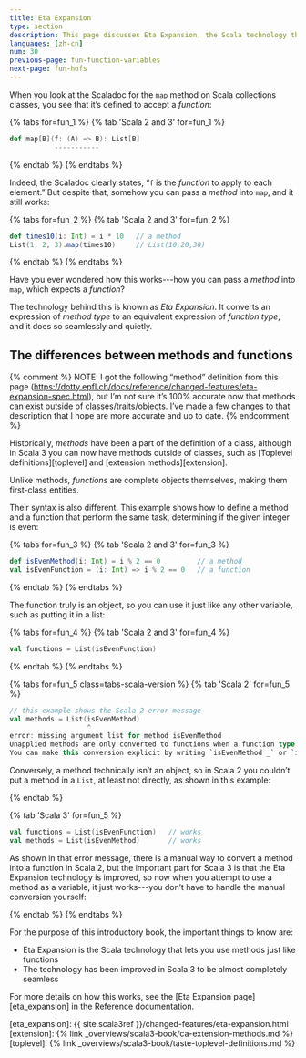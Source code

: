 ```yaml
---
title: Eta Expansion
type: section
description: This page discusses Eta Expansion, the Scala technology that automatically and transparently converts methods into functions.
languages: [zh-cn]
num: 30
previous-page: fun-function-variables
next-page: fun-hofs
---
```



When you look at the Scaladoc for the `map` method on Scala collections classes, you see that it’s defined to accept a _function_:

{% tabs for=fun_1 %}
{% tab 'Scala 2 and 3' for=fun_1 %}

```scala
def map[B](f: (A) => B): List[B]
           -----------
```

{% endtab %}
{% endtabs %}

Indeed, the Scaladoc clearly states, “`f` is the _function_ to apply to each element.”
But despite that, somehow you can pass a _method_ into `map`, and it still works:

{% tabs for=fun_2 %}
{% tab 'Scala 2 and 3' for=fun_2 %}

```scala
def times10(i: Int) = i * 10   // a method
List(1, 2, 3).map(times10)     // List(10,20,30)
```

{% endtab %}
{% endtabs %}

Have you ever wondered how this works---how you can pass a _method_ into `map`, which expects a _function_?

The technology behind this is known as _Eta Expansion_.
It converts an expression of _method type_ to an equivalent expression of _function type_, and it does so seamlessly and quietly.

## The differences between methods and functions

{% comment %}
NOTE: I got the following “method” definition from this page (https://dotty.epfl.ch/docs/reference/changed-features/eta-expansion-spec.html), but I’m not sure it’s 100% accurate now that methods can exist outside of classes/traits/objects.
I’ve made a few changes to that description that I hope are more accurate and up to date.
{% endcomment %}

Historically, _methods_ have been a part of the definition of a class, although in Scala 3 you can now have methods outside of classes, such as [Toplevel definitions][toplevel] and [extension methods][extension].

Unlike methods, _functions_ are complete objects themselves, making them first-class entities.

Their syntax is also different.
This example shows how to define a method and a function that perform the same task, determining if the given integer is even:

{% tabs for=fun_3 %}
{% tab 'Scala 2 and 3' for=fun_3 %}

```scala
def isEvenMethod(i: Int) = i % 2 == 0         // a method
val isEvenFunction = (i: Int) => i % 2 == 0   // a function
```

{% endtab %}
{% endtabs %}

The function truly is an object, so you can use it just like any other variable, such as putting it in a list:

{% tabs for=fun_4 %}
{% tab 'Scala 2 and 3' for=fun_4 %}

```scala
val functions = List(isEvenFunction)
```

{% endtab %}
{% endtabs %}

{% tabs for=fun_5 class=tabs-scala-version %}
{% tab 'Scala 2' for=fun_5 %}

```scala
// this example shows the Scala 2 error message
val methods = List(isEvenMethod)
                   ^
error: missing argument list for method isEvenMethod
Unapplied methods are only converted to functions when a function type is expected.
You can make this conversion explicit by writing `isEvenMethod _` or `isEvenMethod(_)` instead of `isEvenMethod`.
```

Conversely, a method technically isn’t an object, so in Scala 2 you couldn’t put a method in a `List`, at least not directly, as shown in this example:

{% endtab %}

{% tab 'Scala 3' for=fun_5 %}

```scala
val functions = List(isEvenFunction)   // works
val methods = List(isEvenMethod)       // works
```

As shown in that error message, there is a manual way to convert a method into a function in Scala 2, but the important part for Scala 3 is that the Eta Expansion technology is improved, so now when you attempt to use a method as a variable, it just works---you don’t have to handle the manual conversion yourself:

{% endtab %}
{% endtabs %}

For the purpose of this introductory book, the important things to know are:

- Eta Expansion is the Scala technology that lets you use methods just like functions
- The technology has been improved in Scala 3 to be almost completely seamless

For more details on how this works, see the [Eta Expansion page][eta_expansion] in the Reference documentation.

[eta_expansion]: {{ site.scala3ref }}/changed-features/eta-expansion.html
[extension]: {% link _overviews/scala3-book/ca-extension-methods.md %}
[toplevel]: {% link _overviews/scala3-book/taste-toplevel-definitions.md %}

